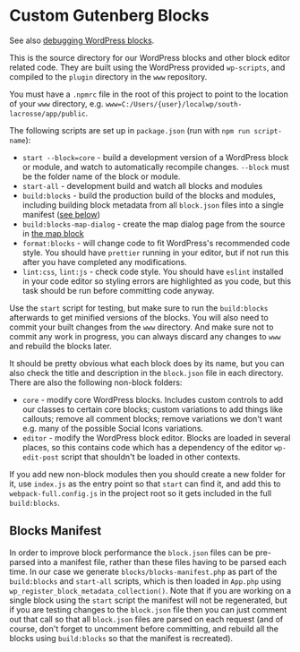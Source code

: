 # Custom Gutenberg Blocks

See also [debugging WordPress blocks](../../docs/development-help.md#debugging-wordpress-blocks).

This is the source directory for our WordPress blocks and other block editor related code. They are built using the WordPress provided `wp-scripts`, and compiled to the `plugin` directory in the `www` repository.

You must have a `.npmrc` file in the root of this project to point to the location of your `www` directory, e.g. `www=C:/Users/{user}/localwp/south-lacrosse/app/public`.

The following scripts are set up in `package.json` (run with `npm run script-name`):

* `start --block=core` - build a development version of a WordPress block or module, and watch to automatically recompile changes. `--block` must be the folder name of the block or module.
* `start-all` - development build and watch all blocks and modules
* `build:blocks` - build the production build of the blocks and modules, including building block metadata from all `block.json` files into a single manifest ([see below](#blocks-manifest))
* `build:blocks-map-dialog` - create the map dialog page from the source in [the map block](map/)
* `format:blocks` - will change code to fit WordPress's recommended code style. You should have `prettier` running in your editor, but if not run this after you have completed any modifications.
* `lint:css`, `lint:js` - check code style. You should have `eslint` installed in your code editor so styling errors are highlighted as you code, but this task should be run before committing code anyway.

Use the `start` script for testing, but make sure to run the `build:blocks` afterwards to get minified versions of the blocks. You will also need to commit your built changes from the `www` directory. And make sure not to commit any work in progress, you can always discard any changes to `www` and rebuild the blocks later.

It should be pretty obvious what each block does by its name, but you can also check the title and description in the `block.json` file in each directory. There are also the following non-block folders:

* `core` - modify core WordPress blocks. Includes custom controls to add our classes to certain core blocks; custom variations to add things like callouts; remove all comment blocks; remove variations we don't want e.g. many of the possible Social Icons variations.
* `editor` - modify the WordPress block editor. Blocks are loaded in several places, so this contains code which has a dependency of the editor `wp-edit-post` script that shouldn't be loaded in other contexts.

If you add new non-block modules then you should create a new folder for it, use `index.js` as the entry point so that `start` can find it, and add this to `webpack-full.config.js` in the project root so it gets included in the full `build:blocks`.

## Blocks Manifest

In order to improve block performance the `block.json` files can be pre-parsed into a manifest file, rather than these files having to be parsed each time. In our case we generate `blocks/blocks-manifest.php` as part of the `build:blocks` and `start-all` scripts, which is then loaded in `App.php` using `wp_register_block_metadata_collection()`. Note that if you are working on a single block using the `start` script the manifest will not be regenerated, but if you are testing changes to the `block.json` file then you can just comment out that call so that all `block.json` files are parsed on each request (and of course, don't forget to uncomment before committing, and rebuild all the blocks using `build:blocks` so that the manifest is recreated).
